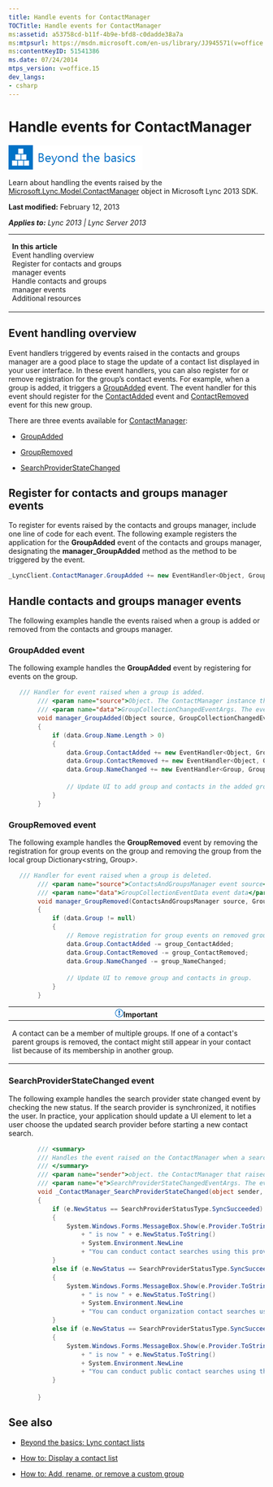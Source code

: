 ```yaml
---
title: Handle events for ContactManager
TOCTitle: Handle events for ContactManager
ms:assetid: a53758cd-b11f-4b9e-bfd8-c0dadde38a7a
ms:mtpsurl: https://msdn.microsoft.com/en-us/library/JJ945571(v=office.15)
ms:contentKeyID: 51541386
ms.date: 07/24/2014
mtps_version: v=office.15
dev_langs:
- csharp
---
```


# Handle events for ContactManager

![Beyond the basics topic](images/JJ937254.mod_icon_beyondbasics_long(Office.15).png "Beyond the basics topic")

Learn about handling the events raised by the [Microsoft.Lync.Model.ContactManager](https://msdn.microsoft.com/en-us/library/jj266459\(v=office.15\)) object in Microsoft Lync 2013 SDK.

**Last modified:** February 12, 2013

***Applies to:** Lync 2013 | Lync Server 2013*

<table>
<colgroup>
<col style="width: 50%" />
<col style="width: 50%" />
</colgroup>
<tbody>
<tr class="odd">
<td><p><strong>In this article</strong><br />
Event handling overview<br />
Register for contacts and groups manager events<br />
Handle contacts and groups manager events<br />
Additional resources</p></td>
<td><p></p>
<p></p></td>
</tr>
</tbody>
</table>

## Event handling overview

Event handlers triggered by events raised in the contacts and groups manager are a good place to stage the update of a contact list displayed in your user interface. In these event handlers, you can also register for or remove registration for the group’s contact events. For example, when a group is added, it triggers a [GroupAdded](https://msdn.microsoft.com/en-us/library/jj278290\(v=office.15\)) event. The event handler for this event should register for the [ContactAdded](https://msdn.microsoft.com/en-us/library/jj266994\(v=office.15\)) event and [ContactRemoved](https://msdn.microsoft.com/en-us/library/jj277068\(v=office.15\)) event for this new group.

There are three events available for [ContactManager](https://msdn.microsoft.com/en-us/library/jj266459\(v=office.15\)):

  - [GroupAdded](https://msdn.microsoft.com/en-us/library/jj278290\(v=office.15\))

  - [GroupRemoved](https://msdn.microsoft.com/en-us/library/jj276769\(v=office.15\))

  - [SearchProviderStateChanged](https://msdn.microsoft.com/en-us/library/jj274591\(v=office.15\))

## Register for contacts and groups manager events

To register for events raised by the contacts and groups manager, include one line of code for each event. The following example registers the application for the **GroupAdded** event of the contacts and groups manager, designating the **manager\_GroupAdded** method as the method to be triggered by the event.

``` csharp
_LyncClient.ContactManager.GroupAdded += new EventHandler<Object, GroupCollectionChangedEventArgs>(manager_GroupAdded);
```

## Handle contacts and groups manager events

The following examples handle the events raised when a group is added or removed from the contacts and groups manager.

### GroupAdded event

The following example handles the **GroupAdded** event by registering for events on the group.

``` csharp
   /// Handler for event raised when a group is added.
        /// <param name="source">Object. The ContactManager instance that raised the event.</param>
        /// <param name="data">GroupCollectionChangedEventArgs. The event state object.</param>
        void manager_GroupAdded(Object source, GroupCollectionChangedEventArgs data)
        {
            if (data.Group.Name.Length > 0)
            {
                data.Group.ContactAdded += new EventHandler<Object, GroupMemberChangedEventArgs>(group_ContactAdded);
                data.Group.ContactRemoved += new EventHandler<Object, GroupMemberChangedEventArgs>(group_ContactRemoved);
                data.Group.NameChanged += new EventHandler<Group, GroupNameChangedEventArgs>(group_NameChanged);

                // Update UI to add group and contacts in the added group.
            }
        }
```

### GroupRemoved event

The following example handles the **GroupRemoved** event by removing the registration for group events on the group and removing the group from the local group Dictionary\<string, Group\>.

``` csharp
   /// Handler for event raised when a group is deleted.
        /// <param name="source">ContactsAndGroupsManager event source</param>
        /// <param name="data">GroupCollectionEventData event data</param>
        void manager_GroupRemoved(ContactsAndGroupsManager source, GroupCollectionEventArgs data)
        {
            if (data.Group != null)
            {
                // Remove registration for group events on removed group.
                data.Group.ContactAdded -= group_ContactAdded;
                data.Group.ContactRemoved -= group_ContactRemoved;
                data.Group.NameChanged -= group_NameChanged;

                // Update UI to remove group and contacts in group.
            }
        }
```

<table>
<colgroup>
<col style="width: 100%" />
</colgroup>
<thead>
<tr class="header">
<th><img src="images/JJ933089.alert_caution(Office.15).gif" title="Important note" alt="Important note" /><strong>Important</strong></th>
</tr>
</thead>
<tbody>
<tr class="odd">
<td><p>A contact can be a member of multiple groups. If one of a contact's parent groups is removed, the contact might still appear in your contact list because of its membership in another group.</p></td>
</tr>
</tbody>
</table>

### SearchProviderStateChanged event

The following example handles the search provider state changed event by checking the new status. If the search provider is synchronized, it notifies the user. In practice, your application should update a UI element to let a user choose the updated search provider before starting a new contact search.

``` csharp
        /// <summary>
        /// Handles the event raised on the ContactManager when a search provider status has changed.
        /// </summary>
        /// <param name="sender">object. the ContactManager that raised the event.</param>
        /// <param name="e">SearchProviderStateChangedEventArgs. The event state.</param>
        void _ContactManager_SearchProviderStateChanged(object sender, SearchProviderStateChangedEventArgs e)
        {
            if (e.NewStatus == SearchProviderStatusType.SyncSucceeded)
            {
                System.Windows.Forms.MessageBox.Show(e.Provider.ToString()
                    + " is now " + e.NewStatus.ToString()
                    + System.Environment.NewLine
                    + "You can conduct contact searches using this provider");
            }
            else if (e.NewStatus == SearchProviderStatusType.SyncSucceededForInternalOnly)
            {
                System.Windows.Forms.MessageBox.Show(e.Provider.ToString()
                    + " is now " + e.NewStatus.ToString()
                    + System.Environment.NewLine
                    + "You can conduct organization contact searches using this provider");
            }
            else if (e.NewStatus == SearchProviderStatusType.SyncSucceededForExternalOnly)
            {
                System.Windows.Forms.MessageBox.Show(e.Provider.ToString()
                    + " is now " + e.NewStatus.ToString()
                    + System.Environment.NewLine
                    + "You can conduct public contact searches using this provider");
            }

        }
```

## See also

  - [Beyond the basics: Lync contact lists](beyond-the-basics-lync-contact-lists.md)

  - [How to: Display a contact list](how-to-display-a-contact-list.md)

  - [How to: Add, rename, or remove a custom group](how-to-add-rename-or-remove-a-custom-group.md)

